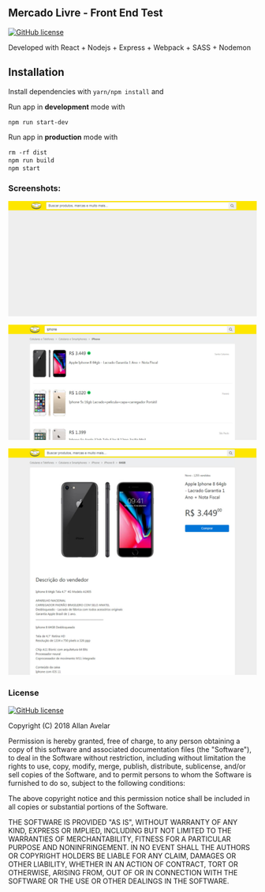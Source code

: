 ## Mercado Livre - Front End Test
[![GitHub license](https://img.shields.io/badge/license-MIT-green.svg)](https://github.com/allanavelar/mercadolivre-frontend-test/blob/master/LICENSE)

Developed with React + Nodejs + Express + Webpack + SASS + Nodemon

## Installation

Install dependencies with `yarn/npm install` and

Run app in __development__ mode with

    npm run start-dev

Run app in __production__ mode with

    rm -rf dist
    npm run build
    npm start

### Screenshots:

[![Screenshot](/printscreens/print-01.jpg?raw=true)](https://mercadolivre-frontend-test.herokuapp.com/)

[![Screenshot](/printscreens/print-02.jpg?raw=true)](https://mercadolivre-frontend-test.herokuapp.com/items?search=iphone)

[![Screenshot](/printscreens/print-03.jpg?raw=true)](https://mercadolivre-frontend-test.herokuapp.com/items/MLB927660792)

### License

[![GitHub license](https://img.shields.io/badge/license-MIT-green.svg)](https://github.com/allanavelar/mercadolivre-frontend-test/blob/master/LICENSE)
  
Copyright (C) 2018 Allan Avelar

Permission is hereby granted, free of charge, to any person obtaining a copy of this software and associated documentation files (the "Software"), to deal in the Software without restriction, including without limitation the rights to use, copy, modify, merge, publish, distribute, sublicense, and/or sell copies of the Software, and to permit persons to whom the Software is furnished to do so, subject to the following conditions:

The above copyright notice and this permission notice shall be included in all copies or substantial portions of the Software.

THE SOFTWARE IS PROVIDED "AS IS", WITHOUT WARRANTY OF ANY KIND, EXPRESS OR IMPLIED, INCLUDING BUT NOT LIMITED TO THE WARRANTIES OF MERCHANTABILITY, FITNESS FOR A PARTICULAR PURPOSE AND NONINFRINGEMENT. IN NO EVENT SHALL THE AUTHORS OR COPYRIGHT HOLDERS BE LIABLE FOR ANY CLAIM, DAMAGES OR OTHER LIABILITY, WHETHER IN AN ACTION OF CONTRACT, TORT OR OTHERWISE, ARISING FROM, OUT OF OR IN CONNECTION WITH THE SOFTWARE OR THE USE OR OTHER DEALINGS IN THE SOFTWARE.
